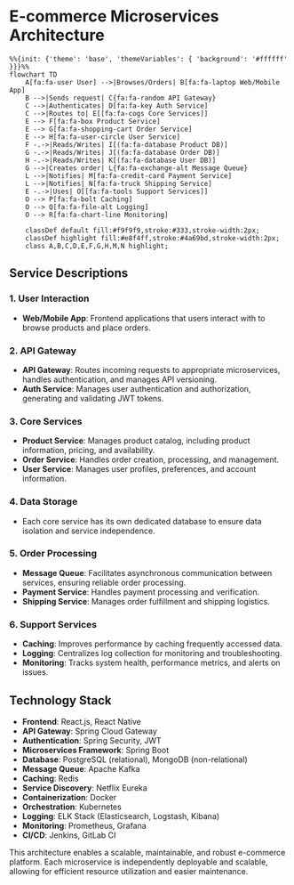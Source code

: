 # E-commerce Microservices Architecture

```mermaid
%%{init: {'theme': 'base', 'themeVariables': { 'background': '#ffffff' }}}%%
flowchart TD
    A[fa:fa-user User] -->|Browses/Orders| B[fa:fa-laptop Web/Mobile App]
    B -->|Sends request| C{fa:fa-random API Gateway}
    C -->|Authenticates| D[fa:fa-key Auth Service]
    C -->|Routes to| E[[fa:fa-cogs Core Services]]
    E --> F[fa:fa-box Product Service]
    E --> G[fa:fa-shopping-cart Order Service]
    E --> H[fa:fa-user-circle User Service]
    F -.->|Reads/Writes| I[(fa:fa-database Product DB)]
    G -.->|Reads/Writes| J[(fa:fa-database Order DB)]
    H -.->|Reads/Writes| K[(fa:fa-database User DB)]
    G -->|Creates order| L{fa:fa-exchange-alt Message Queue}
    L -->|Notifies| M[fa:fa-credit-card Payment Service]
    L -->|Notifies| N[fa:fa-truck Shipping Service]
    E -.->|Uses| O[[fa:fa-tools Support Services]]
    O --> P[fa:fa-bolt Caching]
    O --> Q[fa:fa-file-alt Logging]
    O --> R[fa:fa-chart-line Monitoring]

    classDef default fill:#f9f9f9,stroke:#333,stroke-width:2px;
    classDef highlight fill:#e8f4ff,stroke:#4a69bd,stroke-width:2px;
    class A,B,C,D,E,F,G,H,M,N highlight;
```

## Service Descriptions

### 1. User Interaction

- **Web/Mobile App**: Frontend applications that users interact with to browse products and place orders.

### 2. API Gateway

- **API Gateway**: Routes incoming requests to appropriate microservices, handles authentication, and manages API
  versioning.
- **Auth Service**: Manages user authentication and authorization, generating and validating JWT tokens.

### 3. Core Services

- **Product Service**: Manages product catalog, including product information, pricing, and availability.
- **Order Service**: Handles order creation, processing, and management.
- **User Service**: Manages user profiles, preferences, and account information.

### 4. Data Storage

- Each core service has its own dedicated database to ensure data isolation and service independence.

### 5. Order Processing

- **Message Queue**: Facilitates asynchronous communication between services, ensuring reliable order processing.
- **Payment Service**: Handles payment processing and verification.
- **Shipping Service**: Manages order fulfillment and shipping logistics.

### 6. Support Services

- **Caching**: Improves performance by caching frequently accessed data.
- **Logging**: Centralizes log collection for monitoring and troubleshooting.
- **Monitoring**: Tracks system health, performance metrics, and alerts on issues.

## Technology Stack

- **Frontend**: React.js, React Native
- **API Gateway**: Spring Cloud Gateway
- **Authentication**: Spring Security, JWT
- **Microservices Framework**: Spring Boot
- **Database**: PostgreSQL (relational), MongoDB (non-relational)
- **Message Queue**: Apache Kafka
- **Caching**: Redis
- **Service Discovery**: Netflix Eureka
- **Containerization**: Docker
- **Orchestration**: Kubernetes
- **Logging**: ELK Stack (Elasticsearch, Logstash, Kibana)
- **Monitoring**: Prometheus, Grafana
- **CI/CD**: Jenkins, GitLab CI

This architecture enables a scalable, maintainable, and robust e-commerce platform. Each microservice is independently
deployable and scalable, allowing for efficient resource utilization and easier maintenance.
